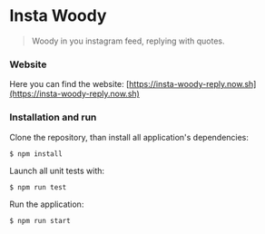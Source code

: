 # Insta Woody
> Woody in you instagram feed, replying with quotes.

### Website

Here you can find the website: [https://insta-woody-reply.now.sh](https://insta-woody-reply.now.sh)

### Installation and run

Clone the repository, than install all application's dependencies:

```
$ npm install
```

Launch all unit tests with:

```
$ npm run test
```

Run the application:

```
$ npm run start
```

